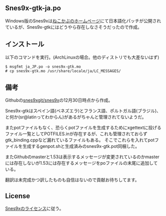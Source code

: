 ## Snes9x-gtk-ja.po
Windows版のSnes9xは[ねこかぶのホームページ](http://nekokabu.s7.xrea.com/)にて日本語化パッチが公開されているが、Snes9x-gtkにはどうやら存在しなさそうだったので作成。

## インストール
以下のコマンドを実行。(ArchLinuxの場合。他のディストリでも大差ないはず)

```
$ msgfmt ja_JP.po -o snes9x-gtk.mo
# cp snes9x-gtk.mo /usr/share/locale/ja/LC_MESSAGES/
```


## 備考
Githubの[snes9xgit/snes9x](https://github.com/snes9xgit/snes9x)の12月30日時点から作成。

Snes9x-gtkはスペイン語(ベネズエラ)とフランス語、ポルトガル語(ブラジル)、と何か(sr@latinってわからん)があるがちゃんと管理されてないようだ。

またpotファイルもなく、恐らくpotファイルを生成するためにxgettextに投げるファイル一覧としてPOTFILES.inが存在するが、これも管理されておらずgtk_binding.cppなど漏れているファイルもある。
そこでこれらを入れてpotファイルを生成するgenpot.shと生成済みのsnes9x-gtk.pot同梱した。

またGithubのmasterと1.53は表示するメッセージが変更されているのかmasterには存在しないが1.53には存在するメッセージをpoファイルの末尾に追加している。

翻訳は未完成かつ訳したものも自信はないので貢献お待ちしてます。

## License
[Snes9xのライセンス](https://github.com/snes9xgit/snes9x/blob/master/docs/snes9x-license.txt)に従う。